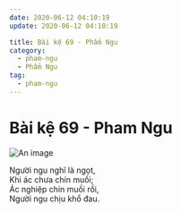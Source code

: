 ```yaml
---
date: 2020-06-12 04:10:19
update: 2020-06-12 04:10:19

title: Bài kệ 69 - Phẩm Ngu
category:
  - pham-ngu
  - Phẩm Ngu
tag:
  - pham-ngu
---
```


# Bài kệ 69 - Pham Ngu

![An image](/img/pham-ngu/pham-ngu-069.jpg)

Người ngu nghĩ là ngọt,<br>Khi ác chưa chín muồi;<br>Ác nghiệp chín muồi rồi,<br>Người ngu chịu khổ đau.<br>
